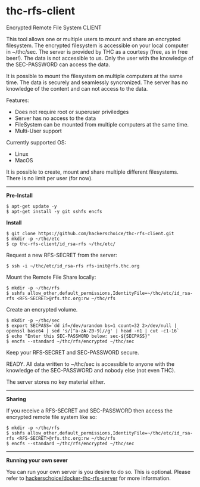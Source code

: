 # thc-rfs-client
Encrypted Remote File System CLIENT

This tool allows one or multiple users to mount and share an encrypted filesystem. The encrypted filesystem is accessible on your local computer in ~/thc/sec. The server is provided by THC as a courtesy (free, as in free beer!). The data is not accessible to us. Only the user with the knowledge of the SEC-PASSWORD can access the data.

It is possible to mount the filesystem on multiple computers at the same time. The data is securely and seamlessly syncronized. The server has no knowledge of the content and can not access to the data.

Features:  
- Does not require root or superuser priviledges
- Server has no access to the data
- FileSystem can be mounted from multiple computers at the same time.
- Multi-User support

Currently supported OS:  
- Linux  
- MacOS  

It is possible to create, mount and share multiple different filesystems. There is no limit per user (for now). 

---
**Pre-Install**
```
$ apt-get update -y
$ apt-get install -y git sshfs encfs
```

**Install**
```
$ git clone https://github.com/hackerschoice/thc-rfs-client.git
$ mkdir -p ~/thc/etc
$ cp thc-rfs-client/id_rsa-rfs ~/thc/etc/
```

Request a new RFS-SECRET from the server:
```
$ ssh -i ~/thc/etc/id_rsa-rfs rfs-init@rfs.thc.org
```

Mount the Remote File Share locally:
```
$ mkdir -p ~/thc/rfs
$ sshfs allow_other,default_permissions,IdentityFile=~/thc/etc/id_rsa-rfs <RFS-SECRET>@rfs.thc.org:rw ~/thc/rfs
```

Create an encrypted volume.
```
$ mkdir -p ~/thc/sec
$ export SECPASS=`dd if=/dev/urandom bs=1 count=32 2>/dev/null | openssl base64 | sed 's/[^a-zA-Z0-9]//g' | head -n1 | cut -c1-16`
$ echo "Enter this SEC-PASSWORD below: sec-${SECPASS}"
$ encfs --standard ~/thc/rfs/encrypted ~/thc/sec
```

Keep your RFS-SECRET and SEC-PASSWORD secure. 

READY. All data written to ~/thc/sec is accessible to anyone with the knowledge of the SEC-PASSWORD and nobody else (not even THC).

The server stores no key material either.

---
**Sharing**

If you receive a RFS-SECRET and SEC-PASSWORD then access the encrypted remote file system like so:
```
$ mkdir -p ~/thc/rfs
$ sshfs allow_other,default_permissions,IdentityFile=~/thc/etc/id_rsa-rfs <RFS-SECRET>@rfs.thc.org:rw ~/thc/rfs
$ encfs --standard ~/thc/rfs/encrypted ~/thc/sec
```

---
**Running your own sever**

You can run your own server is you desire to do so. This is optional. Please refer to [hackerschoice/docker-thc-rfs-server](https://github.com/hackerschoice/docker-thc-rfs-server) for more information.
